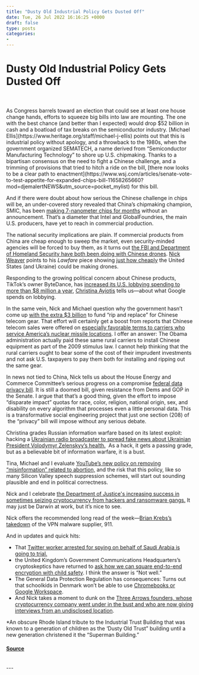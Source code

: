 ```yaml
---
title: "Dusty Old Industrial Policy Gets Dusted Off"
date: Tue, 26 Jul 2022 16:16:25 +0000
draft: false
type: posts
categories: 
- 
---
```

# Dusty Old Industrial Policy Gets Dusted Off

<br/>

<br/>
As Congress barrels toward an election that could see at least one house change hands, efforts to squeeze big bills into law are mounting. The one with the best chance (and better than I expected) would drop $52 billion in cash and a boatload of tax breaks on the semiconductor industry. [Michael Ellis](https://www.heritage.org/staff/michael-j-ellis) points out that this is industrial policy without apology, and a throwback to the 1980s, when the government organized SEMATECH, a name derived from “Semiconductor Manufacturing Technology” to shore up U.S. chipmaking. Thanks to a bipartisan consensus on the need to fight a Chinese challenge, and a trimming of provisions that tried to hitch a ride on the bill, [there now looks to be a clear path to enactment](https://www.wsj.com/articles/senate-vote-to-test-appetite-for-expanded-chips-bill-11658265660?mod=djemalertNEWS&utm_source=pocket_mylist) for this bill. 

And if there were doubt about how serious the Chinese challenge in chips will be, an under-covered story revealed that China’s chipmaking champion, SMIC, has been [making 7-nanometer chips for months](https://semianalysis.substack.com/p/chinas-smic-is-shipping-7nm-foundry?utm_source=pocket_mylist) without an announcement. That’s a diameter that Intel and GlobalFoundries, the main U.S. producers, have yet to reach in commercial production. 

The national security implications are plain. If commercial products from China are cheap enough to sweep the market, even security-minded agencies will be forced to buy them, as it turns out [the FBI and Department of Homeland Security have both been doing with Chinese drones](https://amgreatness.com/2022/07/15/fbi-dhs-confirm-purchase-of-chinese-made-drones/?utm_source=pocket_mylist). [Nick Weaver](http://www1.icsi.berkeley.edu/~nweaver/) points to his _Lawfare_ piece showing [just how cheaply](https://www.lawfareblog.com/flood-zone-cheap-drones-0) the United States (and Ukraine) could be making drones.

Responding to the growing political concern about Chinese products, TikTok’s owner ByteDance, has [increased its U.S. lobbying spending to more than $8 million a year](https://www.cnbc.com/2022/07/21/chinese-tiktok-owner-bytedance-increased-us-lobbying-spend-by-130percent.html?utm_source=pocket_mylist), [Christina Ayiotis](https://www.linkedin.com/in/christinaayiotiscyberattorney) tells us—about what Google spends on lobbying. 

In the same vein, Nick and Michael question why the government hasn’t come up [with the extra $3 billion](https://www.engadget.com/fcc-huawei-zte-rip-replace-funding-congress-155908354.html?guccounter=1&guce_referrer=aHR0cHM6Ly93d3cuZ29vZ2xlLmNvbS8&guce_referrer_sig=AQAAAK4S5CrwAdBqF77xZRUy7cOkzwoi-Ckuf2oHRLGxzNMngoB983zgFjzxl5QmfYMto5A3ejXlvYs0FSLaEsySG5xZwG6OFKqQx0AsZa2EWB-xIH7SkdGfDXKbwn0nQ22ZC40dzdxIJBnMVd5pgWMgXIt66N-Il2Zeq3gXUIkG_AvZ) to fund “rip and replace” for Chinese telecom gear. That effort will certainly get a boost from reports that Chinese telecom sales were offered on [especially favorable terms to carriers who service America’s nuclear missile locations](https://www.politico.com/news/2022/07/21/us-telecom-companies-huawei-00047045?utm_source=pocket_mylist). I offer an answer: The Obama administration actually paid these same rural carriers to install Chinese equipment as part of the 2009 stimulus law. I cannot help thinking that the rural carriers ought to bear some of the cost of their imprudent investments and not ask U.S. taxpayers to pay them both for installing and ripping out the same gear.

In news not tied to China, Nick tells us about the House Energy and Commerce Committee’s serious progress on a compromise [federal data privacy bill](https://thehill.com/policy/technology/3567822-house-panel-advances-landmark-federal-data-privacy-bill/?utm_source=pocket_mylist). It is still a doomed bill, given resistance from Dems and GOP in the Senate. I argue that that’s a good thing, given the effort to impose “disparate impact” quotas for race, color, religion, national origin, sex, and disability on every algorithm that processes even a little personal data. This is a transformative social engineering project that just one section (208) of  the “privacy” bill will impose without any serious debate. 

Christina grades Russian information warfare based on its latest exploit: hacking a [Ukrainian radio broadcaster to spread fake news about Ukrainian President Volodymyr Zelenskyy’s health.](https://therecord.media/ukrainian-radio-broadcaster-hacked-to-spread-fake-news-about-zelenskys-health/?utm_source=pocket_mylist)  As a hack, it gets a passing grade, but as a believable bit of information warfare, it is a bust. 

Tina, Michael and I evaluate [YouTube’s new policy on removing “misinformation” related to abortion,](https://www.cnn.com/2022/07/21/tech/youtube-abortion-misinformation-policy/?utm_source=pocket_mylist) and the risk that this policy, like so many Silicon Valley speech suppression schemes, will start out sounding plausible and end in political correctness.  

Nick and I celebrate [the Department of Justice's increasing success in sometimes seizing cryptocurrency from hackers and ransomware gangs.](https://therecord.media/doj-seized-ransoms-paid-by-health-centers-in-kansas-colorado-after-2021-attacks/?utm_source=pocket_mylist) It may just be Darwin at work, but it’s nice to see.

Nick offers the recommended long read of the week—[Brian Krebs’s takedown](https://feedly.com/i/entry/ueno8v1SmIInbp3jRJLy3E/7ddJnjR2dHGUDwoAZbTk=_18212240e53:35a656b:f66876a0) of the VPN malware supplier, 911.

And in updates and quick hits: 

-   That [Twitter worker arrested for spying on behalf of Saudi Arabia is going to trial.](https://www.nytimes.com/2022/07/20/technology/twitter-saudi-trial-ahmad-abouammo.html?utm_source=pocket_mylist)
-   the United Kingdom’s Government Communications Headquarters’s cryptoskeptics have returned to [ask how we can square end-to-end encryption with child safety](https://www.lawfareblog.com/it-possible-reconcile-encryption-and-child-safety). I think the answer is “Not well.”
-   The General Data Protection Regulation has consequences: Turns out that schoolkids in Denmark won’t be able to use [Chromebooks or Google Workspace](https://techcrunch.com/2022/07/18/denmark-bans-chromebooks-and-google-workspace-in-schools-over-gdpr/?utm_source=pocket_mylist).
-   And Nick takes a moment to dunk on the [Three Arrows founders, whose cryptocurrency company went under in the bust and who are now giving interviews from an undisclosed location](https://finance.yahoo.com/news/three-arrows-founders-break-silence-062626329.html?utm_source=pocket_mylist).

\*An obscure Rhode Island tribute to the Industrial Trust Building that was known to a generation of children as the ‘Dusty Old Trust” building until a new generation christened it the “Superman Building.”

#### [Source](https://sites.libsyn.com/52286/dusty-old-industrial-policy-gets-dusted-off)

<br/>
---
